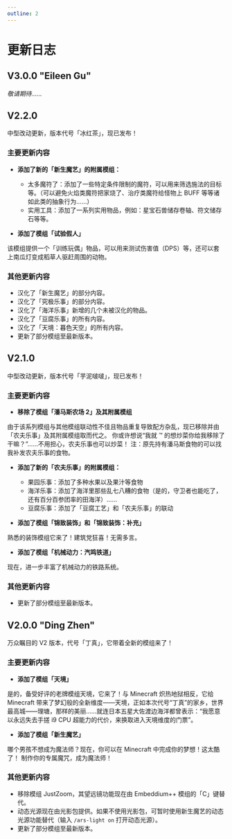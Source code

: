 ```yaml
---
outline: 2
---
```


# 更新日志

## V3.0.0 "Eileen Gu"

_敬请期待……_

## V2.2.0

中型改动更新，版本代号「冰红茶」，现已发布！

### 主要更新内容

- **添加了新的「新生魔艺」的附属模组：**

  - 太多魔符了：添加了一些特定条件限制的魔符，可以用来筛选施法的目标等。（可以避免火焰类魔符把家烧了、治疗类魔符给怪物上 BUFF 等等诸如此类的抽象行为……）
  - 实用工具：添加了一系列实用物品，例如：星宝石兽储存卷轴、符文储存石等等。

- **添加了模组「试验假人」**

该模组提供一个「训练玩偶」物品，可以用来测试伤害值（DPS）等，还可以套上南瓜灯变成稻草人驱赶周围的动物。

### 其他更新内容

- 汉化了「新生魔艺」的部分内容。
- 汉化了「究极乐事」的部分内容。
- 汉化了「海洋乐事」新增的几个未被汉化的物品。
- 汉化了「豆腐乐事」的所有内容。
- 汉化了「天境：暮色天空」的所有内容。
- 更新了部分模组至最新版本。

## V2.1.0

中型改动更新，版本代号「芋泥啵啵」，现已发布！

### 主要更新内容

- **移除了模组「潘马斯农场 2」及其附属模组**

由于该系列模组与其他模组联动性不佳且物品重复导致配方杂乱，现已移除并由「农夫乐事」及其附属模组取而代之。
你或许想说“我就 ™ 的想炒菜你给我移除了干嘛？”……不用担心，农夫乐事也可以炒菜！
注：原先持有潘马斯食物的可以找我补发农夫乐事的食物。

- **添加了新的「农夫乐事」的附属模组：**

  - 果园乐事：添加了多种水果以及果汁等食物
  - 海洋乐事：添加了海洋里那些乱七八糟的食物（是的，守卫者也能吃了，还有百分百参团率的田海洋）……
  - 豆腐乐事：添加了「豆腐工艺」和「农夫乐事」的联动

- **添加了模组「锦致装饰」和「锦致装饰：补充」**

熟悉的装饰模组它来了！建筑党狂喜！无需多言。

- **添加了模组「机械动力：汽鸣铁道」**

现在，进一步丰富了机械动力的铁路系统。

### 其他更新内容

- 更新了部分模组至最新版本。

## V2.0.0 "Ding Zhen"

万众瞩目的 V2 版本，代号「丁真」，它带着全新的模组来了！

### 主要更新内容

- **添加了模组「天境」**

是的，备受好评的老牌模组天境，它来了！与 Minecraft 炽热地狱相反，它给 Minecraft 带来了梦幻般的全新维度——天境，正如本次代号“丁真”的家乡，世界最高城——理塘，那样的美丽……就连日本五星大佐渡边海洋都曾表示：“我愿意以永远失去手搓 i9 CPU 超能力的代价，来换取进入天境维度的门票”。

- **添加了模组「新生魔艺」**

哪个男孩不想成为魔法师？现在，你可以在 Minecraft 中完成你的梦想！这太酷了！
制作你的专属魔咒，成为魔法师！

### 其他更新内容

- 移除模组 JustZoom，其望远镜功能现在由 Embeddium++ 模组的「C」键替代。
- 动态光源现在由光影包提供。如果不使用光影包，可暂时使用新生魔艺的动态光源功能替代（输入 `/ars-light on` 打开动态光源）。
- 更新了部分模组至最新版本。
